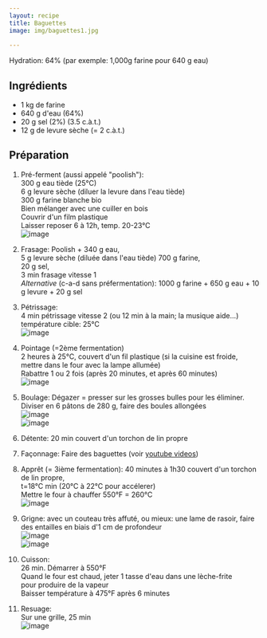 ```yaml
---
layout: recipe
title: Baguettes
image: img/baguettes1.jpg
 
---
```


Hydration: 64% (par exemple: 1,000g farine pour 640 g eau)

## Ingrédients
* 1 kg de farine
* 640 g d'eau  (64%)
* 20 g sel (2%) (3.5 c.à.t.)
* 12 g de levure sèche (= 2 c.à.t.)   

## Préparation

1. Pré-ferment (aussi appelé "poolish"):   
300 g eau tiède (25°C)  
6 g levure sèche (diluer la levure dans l'eau tiède)   
300 g farine blanche bio   
Bien mélanger avec une cuiller en bois   
Couvrir d'un film plastique   
Laisser reposer 6 à 12h, temp. 20-23°C       
![image](img/baguettes4.jpg)

2. Frasage:
Poolish +
340 g eau,  
5 g levure sèche (diluée dans l'eau tiède) 
700 g farine,  
20 g sel,  
3 min frasage vitesse 1   
*Alternative* (c-a-d sans préfermentation):  1000 g farine + 650 g eau + 10 g levure + 20 g sel 

3. Pétrissage:   
4 min pétrissage vitesse 2 (ou 12 min à la main; la musique aide...)  
température cible: 25°C   
![image](img/baguettes11.jpg)  

4. Pointage  (=2ème fermentation)  
2 heures à 25°C, couvert d'un fil plastique 
(si la cuisine est froide, mettre dans le four avec la lampe allumée)   
Rabattre 1 ou 2 fois (après 20 minutes, et après 60 minutes)  
![image](img/baguettes7.jpg)

5. Boulage:
Dégazer = presser sur les grosses bulles pour les éliminer. 
Diviser en 6 pâtons de 280 g, faire des boules allongées   
![image](img/baguettes9.jpg)   
![image](img/baguettes10.jpg)

6. Détente:
20 min couvert d'un torchon de lin propre 

7. Façonnage: 
Faire des baguettes (voir  [youtube videos](http://www.youtube.com/watch?v=fdNRogR10nM))

8. Apprêt (= 3ième fermentation):
40 minutes à 1h30 couvert d'un torchon de lin propre,   
t=18°C min (20°C à 22°C pour accélerer)   
Mettre le four à chauffer 550°F = 260°C  
![image](img/baguettes2.jpg)

9. Grigne:
avec un couteau très affuté, ou mieux: une lame de rasoir, faire des entailles en biais d'1 cm de profondeur  
![image](img/baguettes12.jpg)   
![image](img/baguettes6.jpg)

10. Cuisson:   
26 min. Démarrer à 550°F    
Quand le four est chaud, jeter 1 tasse d'eau dans une lèche-frite  
pour produire de la vapeur  
Baisser température à 475°F après 6 minutes  

11. Resuage:   
Sur une grille, 25 min  
![image](img/baguettes8.jpg)